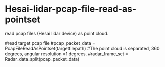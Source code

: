 # Hesai-lidar-pcap-file-read-as-pointset
read pcap files (Hesai lidar device) as point cloud.

#read target pcap file
#pcap_packet_data = PcapFileReadAsPointset(targetfilepath)
#The point cloud is separated, 360 degrees, angular resolution =1 degrees.
#radar_frame_set  = Radar_data_split(pcap_packet_data)
